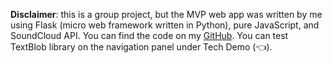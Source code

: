 **Disclaimer**: this is a group project, but the MVP web app was written by me using Flask (micro web framework written in Python), pure JavaScript, and SoundCloud API. 
You can find the code on my [GitHub][1]. You can test TextBlob library on the navigation panel under Tech Demo (👈).

[1]: https://github.com/AdiletGaparov/sentiment-based-song-recommender
        